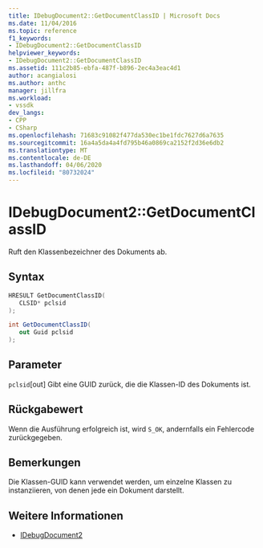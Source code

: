 ```yaml
---
title: IDebugDocument2::GetDocumentClassID | Microsoft Docs
ms.date: 11/04/2016
ms.topic: reference
f1_keywords:
- IDebugDocument2::GetDocumentClassID
helpviewer_keywords:
- IDebugDocument2::GetDocumentClassID
ms.assetid: 111c2b85-ebfa-487f-b896-2ec4a3eac4d1
author: acangialosi
ms.author: anthc
manager: jillfra
ms.workload:
- vssdk
dev_langs:
- CPP
- CSharp
ms.openlocfilehash: 71683c91082f477da530ec1be1fdc7627d6a7635
ms.sourcegitcommit: 16a4a5da4a4fd795b46a0869ca2152f2d36e6db2
ms.translationtype: MT
ms.contentlocale: de-DE
ms.lasthandoff: 04/06/2020
ms.locfileid: "80732024"
---
```

# <a name="idebugdocument2getdocumentclassid"></a>IDebugDocument2::GetDocumentClassID
Ruft den Klassenbezeichner des Dokuments ab.

## <a name="syntax"></a>Syntax

```cpp
HRESULT GetDocumentClassID( 
   CLSID* pclsid
);
```

```csharp
int GetDocumentClassID( 
   out Guid pclsid
);
```

## <a name="parameters"></a>Parameter
`pclsid`[out] Gibt eine GUID zurück, die die Klassen-ID des Dokuments ist.

## <a name="return-value"></a>Rückgabewert
 Wenn die Ausführung erfolgreich ist, wird `S_OK`, andernfalls ein Fehlercode zurückgegeben.

## <a name="remarks"></a>Bemerkungen
 Die Klassen-GUID kann verwendet werden, um einzelne Klassen zu instanziieren, von denen jede ein Dokument darstellt.

## <a name="see-also"></a>Weitere Informationen
- [IDebugDocument2](../../../extensibility/debugger/reference/idebugdocument2.md)
